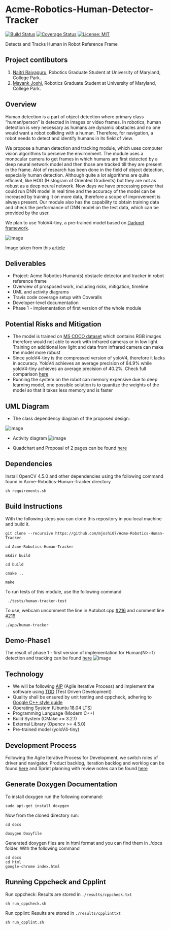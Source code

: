 # Acme-Robotics-Human-Detector-Tracker

[![Build Status](https://app.travis-ci.com/naitri/Acme-Robotics-Human-Tracker.svg?branch=dev_phase1)](https://app.travis-ci.com/naitri/Acme-Robotics-Human-Tracker)
[![Coverage Status](https://coveralls.io/repos/github/naitri/Acme-Robotics-Human-Tracker/badge.svg?branch=dev_phase1)](https://coveralls.io/github/naitri/Acme-Robotics-Human-Tracker?branch=dev_phase1)
[![License: MIT](https://img.shields.io/badge/License-MIT-blue.svg)](https://opensource.org/licenses/MIT)

Detects and Tracks Human in Robot Reference Frame

## Project contibutors

1) [Naitri Rajyaguru](https://github.com/naitri), Robotics Graduate Student at University of Maryland, College Park. 
2) [Mayank Joshi](https://github.com/mjoshi07), Robotics Graduate Student at University of Maryland, College Park. 


## Overview
Human detection is a part of object detection where primary class “human/person” is detected in images or video frames. In robotics, human detection is very necessary as humans are dynamic obstacles and no one would want a robot colliding with a human. Therefore, for navigation, a robot needs to detect and identify humans in its field of view. 

We propose a human detection and tracking module, which uses computer vision algorithms to perceive the environment. The module uses a monocular camera to get frames in which humans are first detected by a deep neural network model and then those are tracked till they are present in the frame. Alot of research has been done in the field of object detection, especially human detection. Although quite a lot algorithms are quite efficient, like HOG (Histogram of Oriented Gradients) but they are not as robust as a deep neural network. Now days we have processing power that could run DNN model in real time and the accuracy of the model can be increased by training it on more data, therefore a scope of improvement is always present.
Our module also has the capability to obtain training data and check the performance of DNN model on the test data, which can be provided by the user.

We plan to use YoloV4-tiny, a pre-trained model based on [Darknet framework](https://pjreddie.com/darknet/).

![image](https://user-images.githubusercontent.com/31381335/136114967-78ee8c5d-ee8c-40ac-a300-24189d6a8104.png)

Image taken from this [article](https://medium.com/@luanaebio/detecting-people-with-yolo-and-opencv-5c1f9bc6a810)

## Deliverables
* Project: Acme Robotics Human(s) obstacle detector and tracker in robot reference frame
* Overview of prosposed work, including risks, mitigation, timeline
* UML and activity diagrams
* Travis code coverage setup with Coveralls
* Developer-level documentation
* Phase 1 - implementation of first version of the whole module

## Potential Risks and Mitigation
* The model is trained on [MS COCO dataset](https://cocodataset.org/#home) which contains RGB images therefore would not able to work with infrared cameras or in low light. Training on additional low light and data from infrared camera can make the model more robust
* Since yoloV4-tiny is the compressed version of yoloV4, therefore it lacks in accuracy. YoloV4 achieves an average precision of 64.9% while yoloV4-tiny achieves an average precision of 40.2%. Check full comparison [here](https://user-images.githubusercontent.com/4096485/85734112-6e366700-b705-11ea-95d1-fcba0de76d72.png)
* Running the system on the robot can memory expensive due to deep learning model, one possible solution is to quantize the weights of the model so that it takes less memory and is faster

## UML Diagram
* The class dependency diagram of the proposed design:

![image](https://github.com/mjoshi07/Acme-Robotics-Human-Tracker/blob/main/UML/revised/UML_class_diagram.png)

* Activity diagram
![image](https://github.com/mjoshi07/Acme-Robotics-Human-Tracker/blob/main/UML/revised/Activity_flow_diagram.png)

* Quadchart and Proposal of 2 pages can be found [here](https://github.com/mjoshi07/Acme-Robotics-Human-Tracker/tree/main/Proposal_documentation)

## Dependencies

Install OpenCV 4.5.0 and other dependencies using the following command found in Acme-Robotics-Human-Tracker directory

```
sh requirements.sh
```

## Build Instructions 
 With the following steps you can clone this repository in you local machine and build it.
 ```
 git clone --recursive https://github.com/mjoshi07/Acme-Robotics-Human-Tracker
 ```
 ```
 cd Acme-Robotics-Human-Tracker
 ```
 ```
 mkdir build
 ```
 ```
 cd build
 ```
 ```
 cmake ..
 ```
 ```
 make
 ```
 To run tests of this module, use the following command
 
```
 ./tests/human-tracker-test
 ```
 
 
 To use, webcam uncomment the line in Autobot.cpp [#216](https://github.com/mjoshi07/Acme-Robotics-Human-Tracker/blob/main/app/AutoBot.cpp#L216) and comment line [#219](https://github.com/mjoshi07/Acme-Robotics-Human-Tracker/blob/main/app/AutoBot.cpp#L219)
 
 ```
 ./app/human-tracker
 ```
 
## Demo-Phase1
The result of phase 1 - first version of implementation for Human(N>=1) detection and tracking can be found [here](https://drive.google.com/file/d/13ceM9Q6N2FIapMlneqsDmOhgcdXXljtR/view?usp=sharing)
![image](https://github.com/mjoshi07/Acme-Robotics-Human-Tracker/blob/main/output-phase1/output.png)



## Technology 
* We will be following [AIP](https://en.wikipedia.org/wiki/Agile_software_development) (Agile Iterative Process) and implement the software using [TDD](https://en.wikipedia.org/wiki/Test-driven_development) (Test Driven Development)
* Quality shall be ensured by unit testing and cppcheck, adhering to [Google C++ style guide](https://google.github.io/styleguide/cppguide.html)
* Operating System (Ubuntu 18.04 LTS)
* Programming Language (Modern C++)
* Build System (CMake >= 3.2.1)
* External Library (Opencv >= 4.5.0)
* Pre-trained model (yoloV4-tiny)

## Development Process
Following the Agile Iterative Process for Development, we switch roles of driver and navigator. Product backlog, iteration backlog and worklog can be found [here](https://docs.google.com/spreadsheets/d/13HgjlZA4aaiTQI1IV8A2gB09YpjLVGgOBiorfW3B0pc/edit?usp=sharing) and Sprint planning with review notes can be found [here](https://docs.google.com/document/d/1nTnz6AaRJbC92_q_KzS1b5jW93TsNFOlQO8W9rCi3QA/edit?usp=sharing)

## Generate Doxygen Documentation

To install doxygen run the following command:
```
sudo apt-get install doxygen
```
Now from the cloned directory run:
```
cd docs
```
```
doxygen Doxyfile
```

Generated doxygen files are in html format and you can find them in ./docs folder. With the following command
```
cd docs
cd html
google-chrome index.html
```
## Running Cppcheck and Cpplint
Run cppcheck: Results are stored in `./results/cppcheck.txt` 
```
sh run_cppcheck.sh
```

Run cpplint: Results are stored in `./results/cpplinttxt`
```
sh run_cpplint.sh
```

